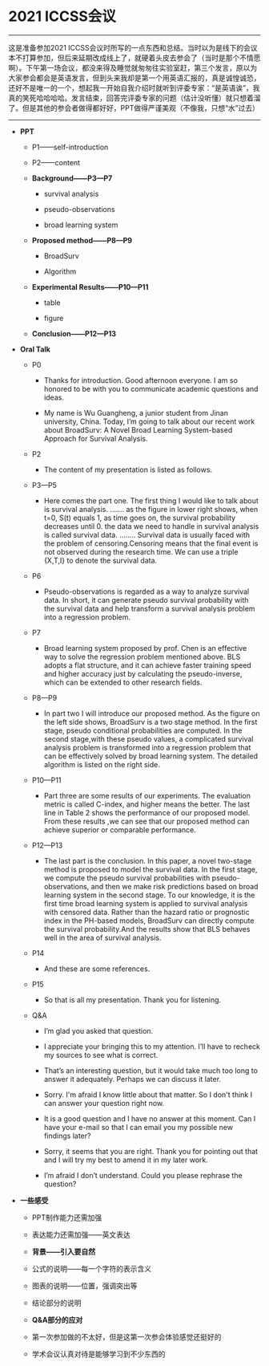 # 2021 ICCSS会议
***
这是准备参加2021 ICCSS会议时所写的一点东西和总结。当时以为是线下的会议本不打算参加，但后来延期改成线上了，就硬着头皮去参会了（当时是那个不情愿啊）。下午第一场会议，都没来得及睡觉就匆匆往实验室赶，第三个发言，原以为大家参会都会是英语发言，但到头来我却是第一个用英语汇报的，真是诚惶诚恐，还好不是唯一的一个，想起我一开始自我介绍时就听到评委专家：“是英语诶”，我真的笑死哈哈哈哈。发言结束，回答完评委专家的问题（估计没听懂）就只想着溜了。但是其他的参会者做得都好好，PPT做得严谨美观（不像我，只想“水”过去）
***
-  **PPT**

    -  P1——self-introduction

    -  P2——content

    -  **Background——P3—P7**

        -  survival analysis

        -  pseudo-observations

        -  broad learning system

    -  **Proposed method——P8—P9**

        -  BroadSurv

        -  Algorithm

    -  **Experimental Results——P10—P11**

        -  table

        -  figure

    -  **Conclusion——P12—P13**

-  **Oral Talk**

    -  P0

        -  Thanks for introduction. Good afternoon everyone. I am so honored to
            be with you to communicate academic questions and ideas.

        -  My name is Wu Guangheng, a junior student from Jinan university,
            China. Today, I’m going to talk about our recent work about
            BroadSurv: A Novel Broad Learning System-based Approach for Survival
            Analysis.

    -  P2

        -  The content of my presentation is listed as follows.

    -  P3—P5

        -  Here comes the part one. The first thing I would like to talk about
            is survival analysis. ....... as the figure in lower right shows,
            when t=0, S(t) equals 1, as time goes on, the survival probability
            decreases until 0. the data we need to handle in survival analysis
            is called survival data. ........ Survival data is usually faced
            with the problem of censoring.Censoring means that the final event
            is not observed during the research time. We can use a triple
            {X,T,I} to denote the survival data.

    -  P6

        -  Pseudo-observations is regarded as a way to analyze survival data.
            In short, it can generate pseudo survival probability with the
            survival data and help transform a survival analysis problem into a
            regression problem.

    -  P7

        -  Broad learning system proposed by prof. Chen is an effective way to
            solve the regression problem mentioned above. BLS adopts a flat
            structure, and it can achieve faster training speed and higher
            accuracy just by calculating the pseudo-inverse, which can be
            extended to other research fields.

    -  P8—P9

        -  In part two I will introduce our proposed method. As the figure on
            the left side shows, BroadSurv is a two stage method. In the first
            stage, pseudo conditional probabilities are computed. In the second
            stage,with these pseudo values, a complicated survival analysis
            problem is transformed into a regression problem that can be
            effectively solved by broad learning system. The detailed algorithm
            is listed on the right side.

    -  P10—P11

        -  Part three are some results of our experiments. The evaluation
            metric is called C-index, and higher means the better. The last line
            in Table 2 shows the performance of our proposed model. From these
            results ,we can see that our proposed method can achieve superior or
            comparable performance.

    -  P12—P13

        -  The last part is the conclusion. In this paper, a novel two-stage
            method is proposed to model the survival data. In the first stage,
            we compute the pseudo survival probabilities with
            pseudo-observations, and then we make risk predictions based on
            broad learning system in the second stage. To our knowledge, it is
            the first time broad learning system is applied to survival analysis
            with censored data. Rather than the hazard ratio or prognostic index
            in the PH-based models, BroadSurv can directly compute the survival
            probability.And the results show that BLS behaves well in the area
            of survival analysis.

    -  P14

        -  And these are some references.

    - P15

        -  So that is all my presentation. Thank you for listening.

    - Q&A

        -  I’m glad you asked that question.

        -  I appreciate your bringing this to my attention. I’ll have to
            recheck my sources to see what is correct.

        -  That’s an interesting question, but it would take much too long to
            answer it adequately. Perhaps we can discuss it later.

        -  Sorry. I'm afraid I know little about that matter. So I don't think
            I can answer your question right now.

        -  It is a good question and I have no answer at this moment. Can I
            have your e-mail so that I can email you my possible new findings
            later?

        -  Sorry, it seems that you are right. Thank you for pointing out that
            and I will try my best to amend it in my later work.

        -  I’m afraid I don’t understand. Could you please rephrase the
            question?

-  **一些感受**

    -  PPT制作能力还需加强

    -  表达能力还需加强——英文表达

    -  **背景——引入要自然**

    -  公式的说明——每一个字符的表示含义

    -  图表的说明——位置，强调突出等

    -  结论部分的说明

    -  **Q&A部分的应对**

    -  第一次参加做的不太好，但是这第一次参会体验感觉还挺好的

    -  学术会议认真对待是能够学习到不少东西的
